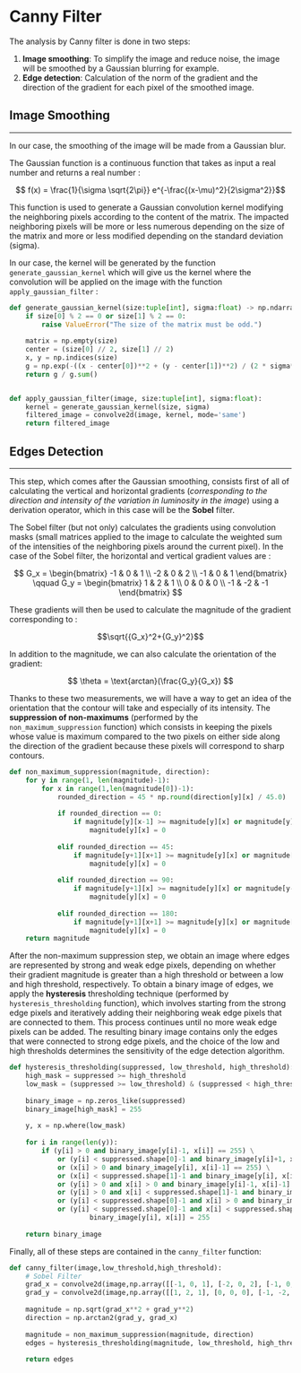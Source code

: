 # Canny Filter

The analysis by Canny filter is done in two steps:

1) **Image smoothing**: To simplify the image and reduce noise, the image will be smoothed by a Gaussian blurring for example.
2) **Edge detection**: Calculation of the norm of the gradient and the direction of the gradient for each pixel of the smoothed image.

## Image Smoothing
____

In our case, the smoothing of the image will be made from a Gaussian blur.

The Gaussian function is a continuous function that takes as input a real number and returns a real number :

$$ f(x) = \frac{1}{\sigma \sqrt{2\pi}} e^{-\frac{(x-\mu)^2}{2\sigma^2}}$$

This function is used to generate a Gaussian convolution kernel modifying the neighboring pixels according to the content of the matrix. The impacted neighboring pixels will be more or less numerous depending on the size of the matrix and more or less modified depending on the standard deviation (sigma).

In our case, the kernel will be generated by the function ```generate_gaussian_kernel``` which will give us the kernel where the convolution will be applied on the image with the function ```apply_gaussian_filter``` :

```python
def generate_gaussian_kernel(size:tuple[int], sigma:float) -> np.ndarray:
    if size[0] % 2 == 0 or size[1] % 2 == 0:
        raise ValueError("The size of the matrix must be odd.")
        
    matrix = np.empty(size)
    center = (size[0] // 2, size[1] // 2)
    x, y = np.indices(size)
    g = np.exp(-((x - center[0])**2 + (y - center[1])**2) / (2 * sigma**2))
    return g / g.sum()


def apply_gaussian_filter(image, size:tuple[int], sigma:float):
    kernel = generate_gaussian_kernel(size, sigma)
    filtered_image = convolve2d(image, kernel, mode='same')
    return filtered_image
```

## Edges Detection
____

This step, which comes after the Gaussian smoothing, consists first of all of calculating the vertical and horizontal gradients (*corresponding to the direction and intensity of the variation in luminosity in the image*) using a derivation operator, which in this case will be the **Sobel** filter.

The Sobel filter (but not only) calculates the gradients using convolution masks (small matrices applied to the image to calculate the weighted sum of the intensities of the neighboring pixels around the current pixel). In the case of the Sobel filter, the horizontal and vertical gradient values are : 

$$
G_x = \begin{bmatrix}
-1 & 0 & 1 \\
-2 & 0 & 2 \\
-1 & 0 & 1
\end{bmatrix}
\qquad
G_y = \begin{bmatrix}
1 & 2 & 1 \\
0 & 0 & 0 \\
-1 & -2 & -1
\end{bmatrix}
$$

These gradients will then be used to calculate the magnitude of the gradient corresponding to :

$$\sqrt{{G_x}^2+{G_y}^2}$$

In addition to the magnitude, we can also calculate the orientation of the gradient:

$$
\theta = \text{arctan}(\frac{G_y}{G_x})
$$

Thanks to these two measurements, we will have a way to get an idea of the orientation that the contour will take and especially of its intensity. The **suppression of non-maximums** (performed by the ```non_maximum_suppression``` function) which consists in keeping the pixels whose value is maximum compared to the two pixels on either side along the direction of the gradient because these pixels will correspond to sharp contours.

```python
def non_maximum_suppression(magnitude, direction):
	for y in range(1, len(magnitude)-1):
		for x in range(1,len(magnitude[0])-1):
			rounded_direction = 45 * np.round(direction[y][x] / 45.0)
			
			if rounded_direction == 0:
				if magnitude[y][x-1] >= magnitude[y][x] or magnitude[y][x+1] >= magnitude[y][x]:
					magnitude[y][x] = 0
			
			elif rounded_direction == 45:
				if magnitude[y+1][x+1] >= magnitude[y][x] or magnitude[y+1][x-1] >= magnitude[y][x]:
					magnitude[y][x] = 0
			
			elif rounded_direction == 90:
				if magnitude[y+1][x] >= magnitude[y][x] or magnitude[y-1][x] >= magnitude[y][x]:
					magnitude[y][x] = 0
			
			elif rounded_direction == 180:
				if magnitude[y+1][x+1] >= magnitude[y][x] or magnitude[y-1][x-1] >= magnitude[y][x]:
					magnitude[y][x] = 0
	return magnitude
```

After the non-maximum suppression step, we obtain an image where edges are represented by strong and weak edge pixels, depending on whether their gradient magnitude is greater than a high threshold or between a low and high threshold, respectively. To obtain a binary image of edges, we apply the **hysteresis** thresholding technique (performed by ```hysteresis_thresholding``` function), which involves starting from the strong edge pixels and iteratively adding their neighboring weak edge pixels that are connected to them. This process continues until no more weak edge pixels can be added. The resulting binary image contains only the edges that were connected to strong edge pixels, and the choice of the low and high thresholds determines the sensitivity of the edge detection algorithm.

```python
def hysteresis_thresholding(suppressed, low_threshold, high_threshold):
	high_mask = suppressed >= high_threshold
	low_mask = (suppressed >= low_threshold) & (suppressed < high_threshold)
	
	binary_image = np.zeros_like(suppressed)
	binary_image[high_mask] = 255
	
	y, x = np.where(low_mask) 
	
	for i in range(len(y)):
		if (y[i] > 0 and binary_image[y[i]-1, x[i]] == 255) \
			or (y[i] < suppressed.shape[0]-1 and binary_image[y[i]+1, x[i]] == 255) \
			or (x[i] > 0 and binary_image[y[i], x[i]-1] == 255) \
			or (x[i] < suppressed.shape[1]-1 and binary_image[y[i], x[i]+1] == 255) \
			or (y[i] > 0 and x[i] > 0 and binary_image[y[i]-1, x[i]-1] == 255) \
			or (y[i] > 0 and x[i] < suppressed.shape[1]-1 and binary_image[y[i]-1, x[i]+1] == 255) \
			or (y[i] < suppressed.shape[0]-1 and x[i] > 0 and binary_image[y[i]+1, x[i]-1] == 255) \
			or (y[i] < suppressed.shape[0]-1 and x[i] < suppressed.shape[1]-1 and binary_image[y[i]+1, x[i]+1] == 255):
					binary_image[y[i], x[i]] = 255
	
	return binary_image
```

Finally, all of these steps are contained in the ```canny_filter``` function:

```python
def canny_filter(image,low_threshold,high_threshold):
	# Sobel Filter
	grad_x = convolve2d(image,np.array([[-1, 0, 1], [-2, 0, 2], [-1, 0, 1]]), mode='same')
	grad_y = convolve2d(image,np.array([[1, 2, 1], [0, 0, 0], [-1, -2, -1]]), mode='same')
	
	magnitude = np.sqrt(grad_x**2 + grad_y**2)
	direction = np.arctan2(grad_y, grad_x)
	
	magnitude = non_maximum_suppression(magnitude, direction)
	edges = hysteresis_thresholding(magnitude, low_threshold, high_threshold)
	
	return edges
```
